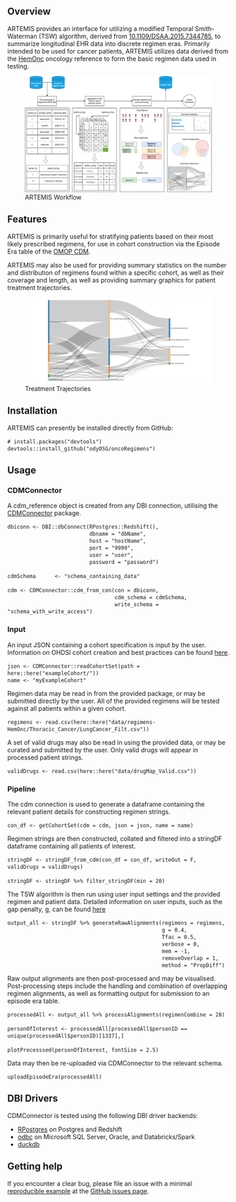 <!-- README.md is generated from README.Rmd. Please edit that file -->

## Overview

ARTEMIS provides an interface for utilizing a modified Temporal
Smith-Waterman (TSW) algorithm, derived from
[10.1109/DSAA.2015.7344785](https://www.researchgate.net/publication/292331949_Temporal_Needleman-Wunsch),
to summarize longitudinal EHR data into discrete regimen eras. Primarily
intended to be used for cancer patients, ARTEMIS utilizes data derived
from the [HemOnc](https://hemonc.org/wiki/Main_Page) oncology reference
to form the basic regimen data used in testing.

<figure>
<img src="/img/Workflow_Detailed.png?" alt="ARTEMIS Workflow" />
<figcaption aria-hidden="true">ARTEMIS Workflow</figcaption>
</figure>

## Features

ARTEMIS is primarily useful for stratifying patients based on their most
likely prescribed regimens, for use in cohort construction via the
Episode Era table of the [OMOP
CDM](https://www.ohdsi.org/data-standardization/).

ARTEMIS may also be used for providing summary statistics on the number
and distribution of regimens found within a specific cohort, as well as
their coverage and length, as well as providing summary graphics for
patient treatment trajectories.

<figure>
<img src="/img/Networks.png?" alt="Treatment Trajectories" />
<figcaption aria-hidden="true">Treatment Trajectories</figcaption>
</figure>

## Installation

ARTEMIS can presently be installed directly from GitHub:

    # install.packages("devtools")
    devtools::install_github("odyOSG/oncoRegimens")

## Usage

### CDMConnector

A cdm\_reference object is created from any DBI connection, utilising
the [CDMConnector](https://darwin-eu.github.io/CDMConnector/) package.

    dbiconn <- DBI::dbConnect(RPostgres::Redshift(),
                              dbname = "dbName",
                              host = "hostName",
                              port = "9999",
                              user = "user",
                              password = "password")

    cdmSchema      <- "schema_containing_data"

    cdm <- CDMConnector::cdm_from_con(con = dbiconn,
                                      cdm_schema = cdmSchema,
                                      write_schema = "schema_with_write_access")

### Input

An input JSON containing a cohort specification is input by the user.
Information on OHDSI cohort creation and best practices can be found
[here](https://ohdsi.github.io/TheBookOfOhdsi/Cohorts.html).

    json <- CDMConnector::readCohortSet(path = here::here("exampleCohort/"))
    name <- "myExampleCohort"

Regimen data may be read in from the provided package, or may be
submitted directly by the user. All of the provided regimens will be
tested against all patients within a given cohort.

    regimens <- read.csv(here::here("data/regimens-HemOnc/Thoracic_Cancer/LungCancer_Filt.csv"))

A set of valid drugs may also be read in using the provided data, or may
be curated and submitted by the user. Only valid drugs will appear in
processed patient strings.

    validDrugs <- read.csv(here::here("data/drugMap_Valid.csv"))

### Pipeline

The cdm connection is used to generate a dataframe containing the
relevant patient details for constructing regimen strings.

    con_df <- getCohortSet(cdm = cdm, json = json, name = name)

Regimen strings are then constructed, collated and filtered into a
stringDF dataframe containing all patients of interest.

    stringDF <- stringDF_from_cdm(con_df = con_df, writeOut = F, validDrugs = validDrugs)

    stringDF <- stringDF %>% filter_stringDF(min = 20)

The TSW algorithm is then run using user input settings and the provided
regimen and patient data. Detailed information on user inputs, such as
the gap penalty, g, can be found
[here](www.github.com/odyOSG/oncoRegimens)

    output_all <- stringDF %>% generateRawAlignments(regimens = regimens,
                                                     g = 0.4,
                                                     Tfac = 0.5,
                                                     verbose = 0,
                                                     mem = -1,
                                                     removeOverlap = 1,
                                                     method = "PropDiff")

Raw output alignments are then post-processed and may be visualised.
Post-processing steps include the handling and combination of
overlapping regimen alignments, as well as formatting output for
submission to an episode era table.

    processedAll <- output_all %>% processAlignments(regimenCombine = 28)

    personOfInterest <- processedAll[processedAll$personID == unique(processedAll$personID)[1337],]

    plotProcesssed(personOfInterest, fontSize = 2.5)

Data may then be re-uploaded via CDMConnector to the relevant schema.

    uploadEpisodeEra(processedAll)

## DBI Drivers

CDMConnector is tested using the following DBI driver backends:

-   [RPostgres](https://rpostgres.r-dbi.org/reference/postgres) on
    Postgres and Redshift
-   [odbc](https://solutions.posit.co/connections/db/r-packages/odbc/)
    on Microsoft SQL Server, Oracle, and Databricks/Spark
-   [duckdb](https://duckdb.org/docs/api/r)

## Getting help

If you encounter a clear bug, please file an issue with a minimal
[reproducible example](https://reprex.tidyverse.org/) at the [GitHub
issues page](https://github.com/OdyOSG/oncoRegimens/issues).
